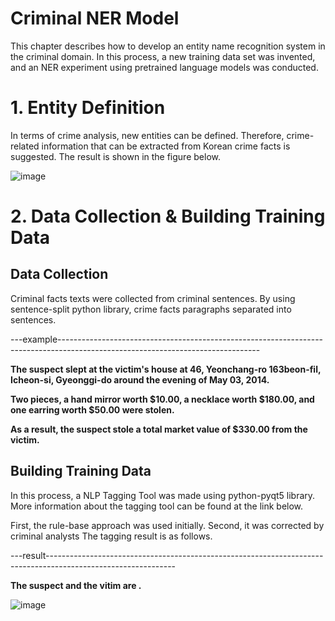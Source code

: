 # Criminal NER Model
This chapter describes how to develop an entity name recognition system in the criminal domain.
In this process, a new training data set was invented, and an NER experiment using pretrained language models was conducted.

# 1. Entity Definition
In terms of crime analysis, new entities can be defined.
Therefore, crime-related information that can be extracted from Korean crime facts is suggested. The result is shown in the figure below.

![image](https://user-images.githubusercontent.com/49702343/183605409-41553f9f-ec12-45ca-9b3e-dbe3f50c272f.png)

# 2. Data Collection & Building Training Data

## Data Collection
Criminal facts texts were collected from criminal sentences. By using sentence-split python library, crime facts paragraphs separated into sentences.

---example--------------------------------------------------------------------------------------------------------------------------------

  **The suspect slept at the victim's house at 46, Yeonchang-ro 163beon-fil, Icheon-si, Gyeonggi-do around the evening of May 03, 2014.**
  
  **Two pieces, a hand mirror worth $10.00, a necklace worth $180.00, and one earring worth $50.00 were stolen.**
  
  **As a result, the suspect stole a total market value of $330.00 from the victim.**
 

## Building Training Data
In this process, a NLP Tagging Tool was made using python-pyqt5 library.
More information about the tagging tool can be found at the link below.

First, the rule-base approach was used initially.
Second, it was corrected by criminal analysts 
The tagging result is as follows.

---result--------------------------------------------------------------------------------------------------------------

  **The suspect <Yoo-Jeong Moon : PS_NAME_ACCUSED> and the vitim <Lee-Hyun : PS_NAME_VICTIM> are <friends : CV_RELATION>.**
  

![image](https://user-images.githubusercontent.com/49702343/183605603-2f2d0121-0837-4ec9-a4af-ff5bd9dc466d.png)
